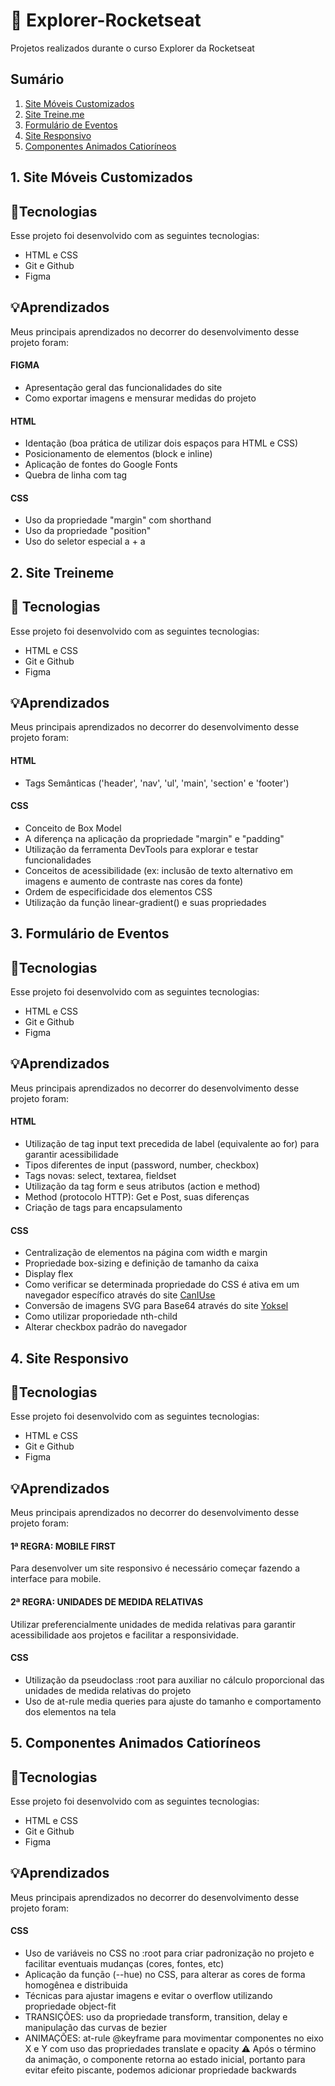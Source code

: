 # 🚀 Explorer-Rocketseat
Projetos realizados durante o curso Explorer da Rocketseat 

## Sumário
1. [Site Móveis Customizados](#1-site-móveis-customizados)
2. [Site Treine.me](#2-site-treineme)
3. [Formulário de Eventos](#3-formulário-de-eventos)
4. [Site Responsivo](#4-site-responsivo)
5. [Componentes Animados Catioríneos](#5-componentes-animados-catioríneos)

## 1. Site Móveis Customizados
<h2>🔨Tecnologias </h2>

Esse projeto foi desenvolvido com as seguintes tecnologias:


- HTML e CSS
- Git e Github
- Figma

<h2>💡Aprendizados </h2>

Meus principais aprendizados no decorrer do desenvolvimento desse projeto foram: 

<h4>FIGMA </h4>

- Apresentação geral das funcionalidades do site
- Como exportar imagens e mensurar medidas do projeto

<h4>HTML</h4>

- Identação (boa prática de utilizar dois espaços para HTML e CSS)
- Posicionamento de elementos (block e inline)
- Aplicação de fontes do Google Fonts
- Quebra de linha com tag </br>

<h4>CSS</h4>

- Uso da propriedade "margin" com shorthand
- Uso da propriedade "position"
- Uso do seletor especial a + a


## 2. Site Treineme

<h2>🔨 Tecnologias </h2>

Esse projeto foi desenvolvido com as seguintes tecnologias:

- HTML e CSS
- Git e Github
- Figma

<h2>💡Aprendizados </h2>

Meus principais aprendizados no decorrer do desenvolvimento desse projeto foram: 

<h4>HTML</h4>

- Tags Semânticas ('header', 'nav', 'ul', 'main', 'section' e 'footer')

<h4>CSS</h4>

- Conceito de Box Model
- A diferença na aplicação da propriedade "margin" e "padding"
- Utilização da ferramenta DevTools para explorar e testar funcionalidades
- Conceitos de acessibilidade (ex: inclusão de texto alternativo em imagens e aumento de contraste nas cores da fonte)
- Ordem de especificidade dos elementos CSS
- Utilização da função linear-gradient() e suas propriedades

## 3. Formulário de Eventos

<h2>🔨Tecnologias </h2>

Esse projeto foi desenvolvido com as seguintes tecnologias:

- HTML e CSS
- Git e Github
- Figma

<h2>💡Aprendizados </h2>

Meus principais aprendizados no decorrer do desenvolvimento desse projeto foram: 

<h4>HTML</h4>

- Utilização de tag input text precedida de label (equivalente ao for) para garantir acessibilidade
- Tipos diferentes de input (password, number, checkbox)
- Tags novas: select, textarea, fieldset
- Utilização da tag form e seus atributos (action e method)
- Method (protocolo HTTP): Get e Post, suas diferenças
- Criação de tags para encapsulamento 

<h4>CSS</h4>

- Centralização de elementos na página com width e margin
- Propriedade box-sizing e definição de tamanho da caixa
- Display flex 
- Como verificar se determinada propriedade do CSS é ativa em um navegador específico através do site [CanIUse](https://caniuse.com/)
- Conversão de imagens SVG para Base64 através do site [Yoksel](https://yoksel.github.io/url-encoder/)
- Como utilizar proporiedade nth-child
- Alterar checkbox padrão do navegador

## 4. Site Responsivo

<h2> 🔨Tecnologias </h2>

Esse projeto foi desenvolvido com as seguintes tecnologias:

- HTML e CSS
- Git e Github
- Figma

<h2>💡Aprendizados </h2>

Meus principais aprendizados no decorrer do desenvolvimento desse projeto foram: 

<h4>1ª REGRA: MOBILE FIRST </h4>
Para desenvolver um site responsivo é necessário começar fazendo a interface para mobile.

<h4> 2ª REGRA: UNIDADES DE MEDIDA RELATIVAS </h4>
Utilizar preferencialmente unidades de medida relativas para garantir acessibilidade aos projetos e facilitar a responsividade.

<h4>CSS</h4>

- Utilização da pseudoclass :root para auxiliar no cálculo proporcional das unidades de medida relativas do projeto
- Uso de at-rule media queries para ajuste do tamanho e comportamento dos elementos na tela

## 5. Componentes Animados Catioríneos

<h2>🔨Tecnologias </h2>

Esse projeto foi desenvolvido com as seguintes tecnologias:


- HTML e CSS
- Git e Github
- Figma

<h2>💡Aprendizados </h2>

Meus principais aprendizados no decorrer do desenvolvimento desse projeto foram: 

<h4>CSS</h4>

- Uso de variáveis no CSS no :root para criar padronização no projeto e facilitar eventuais mudanças (cores, fontes, etc)
- Aplicação da função (--hue) no CSS, para alterar as cores de forma homogênea e distribuida
- Técnicas para ajustar imagens e evitar o overflow utilizando propriedade object-fit
- TRANSIÇÕES: uso da propriedade transform, transition, delay e manipulação das curvas de bezier
- ANIMAÇÕES: at-rule @keyframe para movimentar componentes no eixo X e Y com uso das propriedades translate e opacity
⚠ Após o término da animação, o componente retorna ao estado inicial, portanto para evitar efeito piscante, podemos adicionar propriedade backwards
